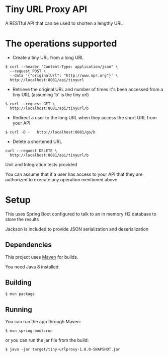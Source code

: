 
# Tiny URL Proxy API

A RESTful API that can be used to shorten a lengthy URL

# The operations supported

* Create a tiny URL from a long URL
```
$ curl --header "Content-Type: application/json" \
  --request POST \
  --data '{"originalUrl": "http://www.npr.org"}' \
  http://localhost:8081/api/tinyurl
```
* Retrieve the original URL and number of times it's been accessed from a tiny URL (assuming 'b' is the tiny url)
```
$ curl --request GET \
  http://localhost:8081/api/tinyurl/b
```
* Redirect a user to the long URL when they access the short URL from your API
```
$ curl -D -   http://localhost:8081/go/b
```
* Delete a shortened URL
```
curl --request DELETE \
  http://localhost:8081/api/tinyurl/b
```

Unit and Integration tests provided

You can assume that if a user has access to your API that they are authorized to execute any operation mentioned above


# Setup

This uses Spring Boot configured to talk to an in memory H2 database to store the results

Jackson is included to provide JSON serialization and deserialization

## Dependencies

This project uses [Maven](https://maven.apache.org) for builds.

You need Java 8 installed.


## Building

```
$ mvn package
```


## Running

You can run the app through Maven:

```
$ mvn spring-boot:run
```

or you can run the jar file from the build:

```
$ java -jar target/tiny-urlproxy-1.0.0-SNAPSHOT.jar
```



